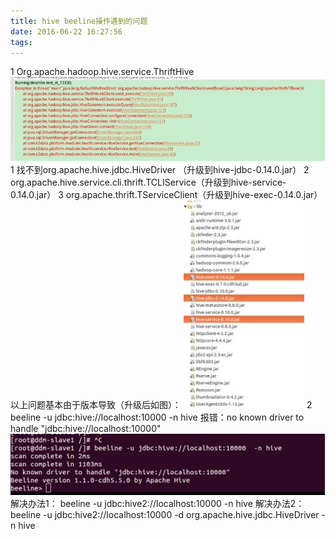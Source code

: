 ```yaml
---
title: hive beeline操作遇到的问题
date: 2016-06-22 16:27:56
tags:
---
```

1 Org.apache.hadoop.hive.service.ThriftHive
![](hive-beeline操作遇到的问题/hive1.jpg)
1 找不到org.apache.hive.jdbc.HiveDriver  （升级到hive-jdbc-0.14.0.jar） 
2 org.apache.hive.service.cli.thrift.TCLIService（升级到hive-service-0.14.0.jar） 
3 org.apache.thrift.TServiceClient（升级到hive-exec-0.14.0.jar） 
以上问题基本由于版本导致（升级后如图）：
![](hive-beeline操作遇到的问题/hive2.jpg)
2 beeline -u jdbc:hive://localhost:10000 -n hive 
报错：no known driver to handle "jdbc:hive://localhost:10000" 
![](hive-beeline操作遇到的问题/hive3.jpg)
解决办法1： 
beeline -u jdbc:hive2://localhost:10000 -n hive 
解决办法2： 
beeline -u jdbc:hive2://localhost:10000 -d org.apache.hive.jdbc.HiveDriver 
 -n hive 
